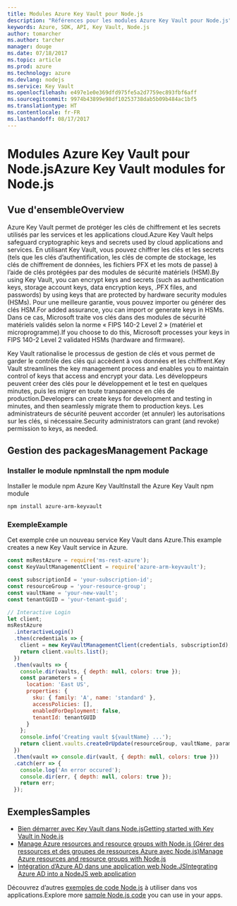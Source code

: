 ```yaml
---
title: Modules Azure Key Vault pour Node.js
description: "Références pour les modules Azure Key Vault pour Node.js"
keywords: Azure, SDK, API, Key Vault, Node.js
author: tomarcher
ms.author: tarcher
manager: douge
ms.date: 07/18/2017
ms.topic: article
ms.prod: azure
ms.technology: azure
ms.devlang: nodejs
ms.service: Key Vault
ms.openlocfilehash: e497e1e0e369dfd975fe5a2d7759ec893fbf6aff
ms.sourcegitcommit: 9974b43899e98df10253738dab5b09b484ac1bf5
ms.translationtype: HT
ms.contentlocale: fr-FR
ms.lasthandoff: 08/17/2017
---
```

# <a name="azure-key-vault-modules-for-nodejs"></a><span data-ttu-id="4c3e7-104">Modules Azure Key Vault pour Node.js</span><span class="sxs-lookup"><span data-stu-id="4c3e7-104">Azure Key Vault modules for Node.js</span></span>

## <a name="overview"></a><span data-ttu-id="4c3e7-105">Vue d'ensemble</span><span class="sxs-lookup"><span data-stu-id="4c3e7-105">Overview</span></span>

<span data-ttu-id="4c3e7-106">Azure Key Vault permet de protéger les clés de chiffrement et les secrets utilisés par les services et les applications cloud.</span><span class="sxs-lookup"><span data-stu-id="4c3e7-106">Azure Key Vault helps safeguard cryptographic keys and secrets used by cloud applications and services.</span></span> <span data-ttu-id="4c3e7-107">En utilisant Key Vault, vous pouvez chiffrer les clés et les secrets (tels que les clés d’authentification, les clés de compte de stockage, les clés de chiffrement de données, les fichiers PFX et les mots de passe) à l’aide de clés protégées par des modules de sécurité matériels (HSM).</span><span class="sxs-lookup"><span data-stu-id="4c3e7-107">By using Key Vault, you can encrypt keys and secrets (such as authentication keys, storage account keys, data encryption keys, .PFX files, and passwords) by using keys that are protected by hardware security modules (HSMs).</span></span> <span data-ttu-id="4c3e7-108">Pour une meilleure garantie, vous pouvez importer ou générer des clés HSM.</span><span class="sxs-lookup"><span data-stu-id="4c3e7-108">For added assurance, you can import or generate keys in HSMs.</span></span> <span data-ttu-id="4c3e7-109">Dans ce cas, Microsoft traite vos clés dans des modules de sécurité matériels validés selon la norme « FIPS 140-2 Level 2 » (matériel et microprogramme).</span><span class="sxs-lookup"><span data-stu-id="4c3e7-109">If you choose to do this, Microsoft processes your keys in FIPS 140-2 Level 2 validated HSMs (hardware and firmware).</span></span>

<span data-ttu-id="4c3e7-110">Key Vault rationalise le processus de gestion de clés et vous permet de garder le contrôle des clés qui accèdent à vos données et les chiffrent.</span><span class="sxs-lookup"><span data-stu-id="4c3e7-110">Key Vault streamlines the key management process and enables you to maintain control of keys that access and encrypt your data.</span></span> <span data-ttu-id="4c3e7-111">Les développeurs peuvent créer des clés pour le développement et le test en quelques minutes, puis les migrer en toute transparence en clés de production.</span><span class="sxs-lookup"><span data-stu-id="4c3e7-111">Developers can create keys for development and testing in minutes, and then seamlessly migrate them to production keys.</span></span> <span data-ttu-id="4c3e7-112">Les administrateurs de sécurité peuvent accorder (et annuler) les autorisations sur les clés, si nécessaire.</span><span class="sxs-lookup"><span data-stu-id="4c3e7-112">Security administrators can grant (and revoke) permission to keys, as needed.</span></span>

## <a name="management-package"></a><span data-ttu-id="4c3e7-113">Gestion des packages</span><span class="sxs-lookup"><span data-stu-id="4c3e7-113">Management Package</span></span>

### <a name="install-the-npm-module"></a><span data-ttu-id="4c3e7-114">Installer le module npm</span><span class="sxs-lookup"><span data-stu-id="4c3e7-114">Install the npm module</span></span> 

<span data-ttu-id="4c3e7-115">Installer le module npm Azure Key Vault</span><span class="sxs-lookup"><span data-stu-id="4c3e7-115">Install the Azure Key Vault npm module</span></span>

```bash
npm install azure-arm-keyvault
```

### <a name="example"></a><span data-ttu-id="4c3e7-116">Exemple</span><span class="sxs-lookup"><span data-stu-id="4c3e7-116">Example</span></span>

<span data-ttu-id="4c3e7-117">Cet exemple crée un nouveau service Key Vault dans Azure.</span><span class="sxs-lookup"><span data-stu-id="4c3e7-117">This example creates a new Key Vault service in Azure.</span></span>

```javascript
const msRestAzure = require('ms-rest-azure');
const KeyVaultManagementClient = require('azure-arm-keyvault');

const subscriptionId = 'your-subscription-id';
const resourceGroup = 'your-resource-group';
const vaultName = 'your-new-vault';
const tenantGUID = 'your-tenant-guid';

// Interactive Login
let client;
msRestAzure
  .interactiveLogin()
  .then(credentials => {
    client = new KeyVaultManagementClient(credentials, subscriptionId);
    return client.vaults.list();
  })
  .then(vaults => {
    console.dir(vaults, { depth: null, colors: true });
    const parameters = {
      location: 'East US',
      properties: {
        sku: { family: 'A', name: 'standard' },
        accessPolicies: [],
        enabledForDeployment: false,
        tenantId: tenantGUID
      }
    };
    console.info('Creating vault ${vaultName} ...');
    return client.vaults.createOrUpdate(resourceGroup, vaultName, parameters);
  })
  .then(vault => console.dir(vault, { depth: null, colors: true }))
  .catch(err => {
    console.log('An error occured');
    console.dir(err, { depth: null, colors: true });
    return err;
  });
```

## <a name="samples"></a><span data-ttu-id="4c3e7-118">Exemples</span><span class="sxs-lookup"><span data-stu-id="4c3e7-118">Samples</span></span>

- [<span data-ttu-id="4c3e7-119">Bien démarrer avec Key Vault dans Node.js</span><span class="sxs-lookup"><span data-stu-id="4c3e7-119">Getting started with Key Vault in Node.js</span></span>](https://azure.microsoft.com/resources/samples/key-vault-node-getting-started/)
- [<span data-ttu-id="4c3e7-120">Manage Azure resources and resource groups with Node.js (Gérer des ressources et des groupes de ressources Azure avec Node.js)</span><span class="sxs-lookup"><span data-stu-id="4c3e7-120">Manage Azure resources and resource groups with Node.js</span></span>](https://azure.microsoft.com/resources/samples/resource-manager-node-resources-and-groups/) 
- [<span data-ttu-id="4c3e7-121">Intégration d’Azure AD dans une application web Node.JS</span><span class="sxs-lookup"><span data-stu-id="4c3e7-121">Integrating Azure AD into a NodeJS web application</span></span>](https://azure.microsoft.com/resources/samples/active-directory-node-webapp-openidconnect/) 

<span data-ttu-id="4c3e7-122">Découvrez d’autres [exemples de code Node.js](https://azure.microsoft.com/resources/samples/?platform=nodejs) à utiliser dans vos applications.</span><span class="sxs-lookup"><span data-stu-id="4c3e7-122">Explore more [sample Node.js code](https://azure.microsoft.com/resources/samples/?platform=nodejs) you can use in your apps.</span></span>
